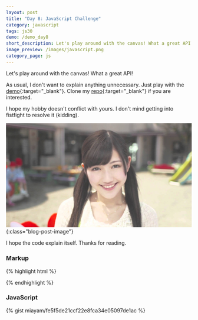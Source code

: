 ```yaml
---
layout: post
title: "Day 8: JavaScript Challenge"
category: javascript
tags: js30
demo: /demo_day8
short_description: Let's play around with the canvas! What a great API!
image_preview: /images/javascript.png
category_page: js
---
```


Let's play around with the canvas! What a great API!

As usual, I don't want to explain anything unnecessary. Just play with the
[demo](/demo_day8){:target="_blank"}. Clone my
[repo](https://github.com/miayam/js30){:target="_blank"}
if you are interested.

I hope my hobby doesn't conflict with yours. I don't mind getting into
fistfight to resolve it (kidding).

![ampun pisaaaan!](/images/mayuyu.jpg){:class="blog-post-image"}

I hope the code explain itself. Thanks for reading.

### Markup

{% highlight html %}
<!DOCTYPE html>
  <html lang="en">
  <head>
    <meta charset="UTF-8">
    <title>HTML5 Canvas</title>
  </head>
  <body>
  <canvas id="draw" width="800" height="800"></canvas>
  <script src="canvas.js"></script>
  <style>
    html, body {
      cursor: url("/images/personal_life.png"), auto;
      margin:0;
    }
  </style>
  </body>
{% endhighlight %}

### JavaScript
{% gist miayam/fe5f5de21ccf22e8fca34e05097de1ac %}
